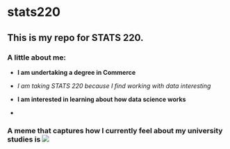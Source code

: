 # stats220

## This is my repo for STATS 220. 

### A little about me:
- **I am undertaking a degree in Commerce**
- *I am taking STATS 220 because I find working with data interesting*
- **I am interested in learning about how data science works**

- 

### A meme that captures how I currently feel about my university studies is ![]([https://c.tenor.com/8druEACXtX8AAAAd/tenor.gif](https://www.google.com/url?sa=i&url=https%3A%2F%2Fwww.tumblr.com%2Fdyingsighs%2F160644420249%2Fgalacticdivas-in-a-galaxy-far-far-away-a-star&psig=AOvVaw1zun_ODrOn9tvX1ua26XXQ&ust=1742330440875000&source=images&cd=vfe&opi=89978449&ved=0CBMQjRxqFwoTCKCp9ej8kYwDFQAAAAAdAAAAABA6))
